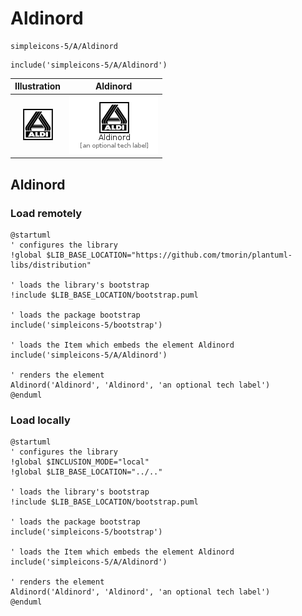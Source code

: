 # Aldinord


```text
simpleicons-5/A/Aldinord
```

```text
include('simpleicons-5/A/Aldinord')
```



| Illustration | Aldinord |
| :---: | :---: |
| ![illustration for Illustration](../../simpleicons-5/A/Aldinord.png) | ![illustration for Aldinord](../../simpleicons-5/A/Aldinord.Local.png) |




## Aldinord

### Load remotely
```plantuml
@startuml
' configures the library
!global $LIB_BASE_LOCATION="https://github.com/tmorin/plantuml-libs/distribution"

' loads the library's bootstrap
!include $LIB_BASE_LOCATION/bootstrap.puml

' loads the package bootstrap
include('simpleicons-5/bootstrap')

' loads the Item which embeds the element Aldinord
include('simpleicons-5/A/Aldinord')

' renders the element
Aldinord('Aldinord', 'Aldinord', 'an optional tech label')
@enduml
```

### Load locally
```plantuml
@startuml
' configures the library
!global $INCLUSION_MODE="local"
!global $LIB_BASE_LOCATION="../.."

' loads the library's bootstrap
!include $LIB_BASE_LOCATION/bootstrap.puml

' loads the package bootstrap
include('simpleicons-5/bootstrap')

' loads the Item which embeds the element Aldinord
include('simpleicons-5/A/Aldinord')

' renders the element
Aldinord('Aldinord', 'Aldinord', 'an optional tech label')
@enduml
```

